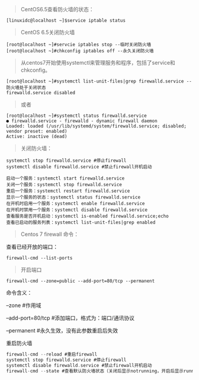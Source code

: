 >  CentOS6.5查看防火墙的状态：

```
[linuxidc@localhost ~]$service iptable status
```

>  CentOS 6.5关闭防火墙

```
[root@localhost ~]#servcie iptables stop --临时关闭防火墙
[root@localhost ~]#chkconfig iptables off --永久关闭防火墙
```

> 从centos7开始使用systemctl来管理服务和程序，包括了service和chkconfig。

```
[root@localhost ~]#systemctl list-unit-files|grep firewalld.service --防火墙处于关闭状态
firewalld.service disabled
```

> 或者

```
[root@localhost ~]#systemctl status firewalld.service
● firewalld.service - firewalld - dynamic firewall daemon
Loaded: loaded (/usr/lib/systemd/system/firewalld.service; disabled; vendor preset: enabled)
Active: inactive (dead)
```

> 关闭防火墙：

```
systemctl stop firewalld.service #停止firewall
systemctl disable firewalld.service #禁止firewall开机启动

启动一个服务：systemctl start firewalld.service
关闭一个服务：systemctl stop firewalld.service
重启一个服务：systemctl restart firewalld.service
显示一个服务的状态：systemctl status firewalld.service
在开机时启用一个服务：systemctl enable firewalld.service
在开机时禁用一个服务：systemctl disable firewalld.service
查看服务是否开机启动：systemctl is-enabled firewalld.service;echo 
查看已启动的服务列表：systemctl list-unit-files|grep enabled
```

> Centos 7 firewall 命令：

查看已经开放的端口：

```
firewall-cmd --list-ports
```

> 开启端口

```
firewall-cmd --zone=public --add-port=80/tcp --permanent
```

命令含义：

–zone #作用域

–add-port=80/tcp #添加端口，格式为：端口/通讯协议

–permanent #永久生效，没有此参数重启后失效

重启防火墙

```c
firewall-cmd --reload #重启firewall
systemctl stop firewalld.service #停止firewall
systemctl disable firewalld.service #禁止firewall开机启动
firewall-cmd --state #查看默认防火墙状态（关闭后显示notrunning，开启后显示running）
```